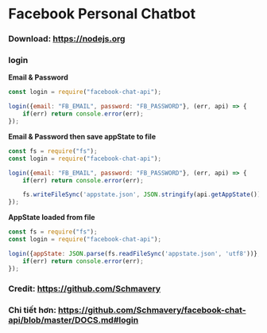 # Facebook Personal Chatbot
### Download: https://nodejs.org
### login
__Email & Password__

```js
const login = require("facebook-chat-api");

login({email: "FB_EMAIL", password: "FB_PASSWORD"}, (err, api) => {
    if(err) return console.error(err);
});
```

__Email & Password then save appState to file__

```js
const fs = require("fs");
const login = require("facebook-chat-api");

login({email: "FB_EMAIL", password: "FB_PASSWORD"}, (err, api) => {
    if(err) return console.error(err);

    fs.writeFileSync('appstate.json', JSON.stringify(api.getAppState()));
});
```

__AppState loaded from file__

```js
const fs = require("fs");
const login = require("facebook-chat-api");

login({appState: JSON.parse(fs.readFileSync('appstate.json', 'utf8'))}, (err, api) => {
    if(err) return console.error(err);
});
```
### Credit: https://github.com/Schmavery
### Chi tiết hơn: https://github.com/Schmavery/facebook-chat-api/blob/master/DOCS.md#login 
